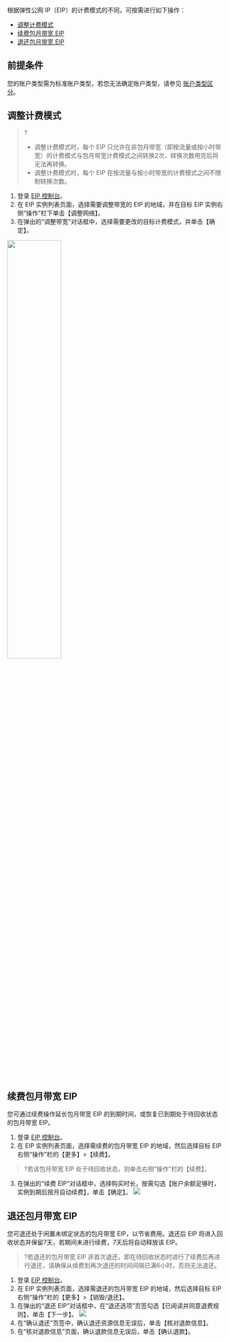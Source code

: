 根据弹性公网 IP（EIP）的计费模式的不同，可按需进行如下操作：
- [调整计费模式](#11)
- [续费包月带宽 EIP](#22)
- [退还包月带宽 EIP](#33) 

## 前提条件
您的账户类型需为标准账户类型，若您无法确定账户类型，请参见 [账户类型区分](https://cloud.tencent.com/document/product/1199/41692#judge)。

## <span id="11" />调整计费模式
>?
>- 调整计费模式时，每个 EIP 只允许在非包月带宽（即按流量或按小时带宽）的计费模式与包月带宽计费模式之间转换2次，转换次数用完后将无法再转换。
>- 调整计费模式时，每个 EIP 在按流量与按小时带宽的计费模式之间不限制转换次数。

1. 登录 [EIP 控制台](https://console.cloud.tencent.com/cvm/eip)。
2. 在 EIP 实例列表页面，选择需要调整带宽的 EIP 的地域，并在目标 EIP 实例右侧“操作”栏下单击【调整网络】。
3. 在弹出的“调整带宽”对话框中，选择需要更改的目标计费模式，并单击【确定】。
<img src="https://main.qcloudimg.com/raw/6df5b2538384070f2345e2c265f2e11c.png" width="50%">


## <span id="22" />续费包月带宽 EIP 
您可通过续费操作延长包月带宽 EIP 的到期时间，或恢复已到期处于待回收状态的包月带宽 EIP。
1. 登录 [EIP 控制台](https://console.cloud.tencent.com/cvm/eip)。
2. 在 EIP 实例列表页面，选择需续费的包月带宽 EIP 的地域，然后选择目标 EIP 右侧“操作”栏的【更多】>【续费】。
>?若该包月带宽 EIP 处于待回收状态，则单击右侧“操作”栏的【续费】。
3. 在弹出的“续费 EIP”对话框中，选择购买时长，按需勾选【账户余额足够时，实例到期后按月自动续费】，单击【确定】。
![](https://main.qcloudimg.com/raw/af4d534cc7b5020d66988267a43ffaaf.png)

## <span id="33" />退还包月带宽 EIP
您可退还处于闲置未绑定状态的包月带宽 EIP，以节省费用。退还后 EIP 将进入回收状态并保留7天，若期间未进行续费，7天后将自动释放该 EIP。
>?若退还的包月带宽 EIP 非首次退还，即在待回收状态时进行了续费后再进行退还，请确保从续费到再次退还的时间间隔已满6小时，否则无法退还。
>
1. 登录 [EIP 控制台](https://console.cloud.tencent.com/cvm/eip)。
2. 在 EIP 实例列表页面，选择需退还的包月带宽 EIP 的地域，然后选择目标 EIP 右侧“操作”栏的【更多】>【销毁/退还】。
3. 在弹出的“退还 EIP”对话框中，在“退还选项”页签勾选【已阅读并同意退费规则】，单击【下一步】。
![](https://main.qcloudimg.com/raw/ad5fc402b99b0a0be406aee492fdd00a.png)
3. 在“确认退还”页签中，确认退还资源信息无误后，单击【核对退款信息】。
4. 在“核对退款信息”页面，确认退款信息无误后，单击【确认退款】。
